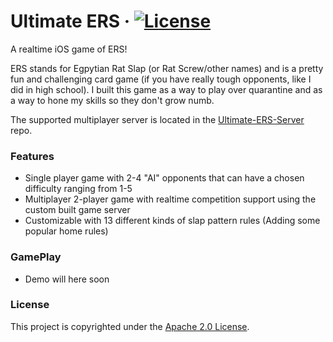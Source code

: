 # Ultimate ERS · [![License](https://img.shields.io/badge/License-Apache%202.0-blue.svg)](https://opensource.org/licenses/Apache-2.0)
A realtime iOS game of ERS!

ERS stands for Egpytian Rat Slap (or Rat Screw/other names) and is a pretty fun and challenging card game (if you have really tough opponents, like I did in high school). I built this game as a way to play over quarantine and as a way to hone my skills so they don't grow numb.

The supported multiplayer server is located in the [Ultimate-ERS-Server](https://github.com/kudoichika/Ultimate-ERS-Server) repo.

### Features
- Single player game with 2-4 "AI" opponents that can have a chosen difficulty ranging from 1-5
- Multiplayer 2-player game with realtime competition support using the custom built game server
- Customizable with 13 different kinds of slap pattern rules (Adding some popular home rules)

### GamePlay
- Demo will here soon



### License
This project is copyrighted under the [Apache 2.0 License](https://github.com/kudoichika/Ultimate-ERS-iOS/blob/master/LICENSE).
